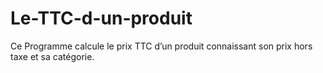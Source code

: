 # Le-TTC-d-un-produit
Ce Programme calcule le prix TTC d’un produit connaissant son prix hors taxe et sa catégorie.
